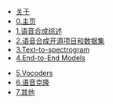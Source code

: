 * [关于](zh-cn/about)
* [0.主页](zh-cn/index)
* [1.语音合成综述](zh-cn/01_TTS_about.md)
* [2.语音合成开源项目和数据集](zh-cn/02_TTS_pro.md)
* [3.Text-to-spectrogram](zh-cn/03_Text_to_spectrogram.md)
* [4.End-to-End Models](zh-cn/04_End_to_end.md)
<!-- * [5.Attention Methods](zh-cn/05_attention.md) -->
<!-- * [6.Speaker Encoder](zh-cn/06_Speaker_encoder.md) -->
* [5.Vocoders](zh-cn/07_Vocoders.md)
* [6.语音克隆](zh-cn/08_Speach_clone.md)
* [7.其他](zh-cn/09_Other.md)



<!-- https://github.com/wenet-e2e/speech-recognition-papers -->




